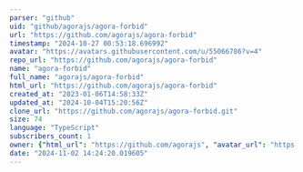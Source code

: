 ```yaml
---
parser: "github"
uid: "github/agorajs/agora-forbid"
url: "https://github.com/agorajs/agora-forbid"
timestamp: "2024-10-27 00:53:18.696992"
avatar: "https://avatars.githubusercontent.com/u/55066786?v=4"
repo_url: "https://github.com/agorajs/agora-forbid"
name: "agora-forbid"
full_name: "agorajs/agora-forbid"
html_url: "https://github.com/agorajs/agora-forbid"
created_at: "2023-01-06T14:58:33Z"
updated_at: "2024-10-04T15:20:56Z"
clone_url: "https://github.com/agorajs/agora-forbid.git"
size: 74
language: "TypeScript"
subscribers_count: 1
owner: {"html_url": "https://github.com/agorajs", "avatar_url": "https://avatars.githubusercontent.com/u/55066786?v=4", "login": "agorajs", "type": "Organization"}
date: "2024-11-02 14:24:20.019605"
---
```

